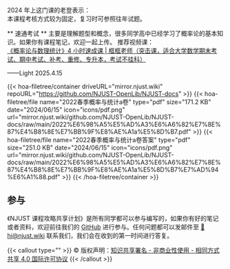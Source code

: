  2024 年上这门课的老登表示：   
本课程考核方式较为固定，复习时可参照往年试题。

** 速通考试 **
主要是理解题型和概念，很多同学高中已经学习了概率论的基本知识。如果你有课程笔记，欢迎一起上传。
推荐视频课：   
[《概率论与数理统计》4 小时速成课 | 框框老师（突击课，适合大学数学期末考试、期中考试、补考、重修、专升本，考试不挂科）
](https://www.bilibili.com/video/BV168411Z7pf)

——Light 2025.4.15

{{< hoa-filetree/container driveURL="mirror.njust.wiki" repoURL="https://github.com/NJUST-OpenLib/NJUST-docs" >}}
  {{< hoa-filetree/file name="2022春季概率与统计a卷" type="pdf" size="171.2 KB" date="2024/06/15" icon="icons/pdf.png" url="mirror.njust.wiki/github.com/NJUST-OpenLib/NJUST-docs/raw/main/2022%E6%98%A5%E5%AD%A3%E6%A6%82%E7%8E%87%E4%B8%8E%E7%BB%9F%E8%AE%A1a%E5%8D%B7.pdf" >}}
  {{< hoa-filetree/file name="2022春季概率与统计a卷答案" type="pdf" size="251.0 KB" date="2024/06/15" icon="icons/pdf.png" url="mirror.njust.wiki/github.com/NJUST-OpenLib/NJUST-docs/raw/main/2022%E6%98%A5%E5%AD%A3%E6%A6%82%E7%8E%87%E4%B8%8E%E7%BB%9F%E8%AE%A1a%E5%8D%B7%E7%AD%94%E6%A1%88.pdf" >}}
{{< /hoa-filetree/container >}}


## 参与

《NJUST 课程攻略共享计划》是所有同学都可以参与编写的，如果你有好的笔记或者资料，欢迎前往我们的 [GitHub](https://github.com/NJUST-OpenLib) 进行参与。任何问题都可以发邮件至 [📮hi@njust.wiki](mailto:hi@njust.wiki) 联系我们，我们会在收到的第一时间进行答复。

{{< callout type="" >}}
  © 版权声明：[知识共享署名 - 非商业性使用 - 相同方式共享 4.0 国际许可协议](https://creativecommons.org/licenses/by-nc-sa/4.0/)
{{< /callout >}}
